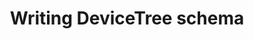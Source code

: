 ---
categories:
- bkk19
description: '> Devicetree bindings are in the process of moving to a new structured
  schema format using json-schema. This session will give a brief status update and
  focus on how to write Devicetree bindings using json-schema.'
future_image:
  featured: 'true'
  path: /assets/images/featured-images/bkk19/BKK19-406.png
session_attendee_num: '3'
session_id: BKK19-406
session_room: Session Room 1 (Lotus 1-2)
session_slot:
  end_time: '2019-04-04 09:25:00'
  start_time: '2019-04-04 09:00:00'
session_speakers:
- speaker_bio: '> Rob is a technical architect in the Linaros Office of the CTO. He
    is one of the Devicetree maintainers and a contributor to the Linux kernel, u-boot,
    mesa, and AOSP projects.'
  speaker_company: Linaro
  speaker_image: /assets/images/speakers/bkk19/rob-herring.jpg
  speaker_location: ''
  speaker_name: Rob Herring
  speaker_position: Technical Architect
  speaker_username: rob.herring
session_track: Other
tag: session
tags:
- Linux Kernel
- IoT and Embedded
- Open Source Development
title: Writing DeviceTree schema
---